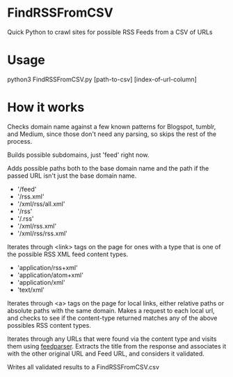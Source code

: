 # FindRSSFromCSV
Quick Python to crawl sites for possible RSS Feeds from a CSV of URLs

# Usage
python3 FindRSSFromCSV.py [path-to-csv] [index-of-url-column]

# How it works

Checks domain name against a few known patterns for Blogspot, tumblr, and Medium, since those don't need any parsing, so skips the rest of the process.

Builds possible subdomains, just 'feed' right now.

Adds possible paths both to the base domain name and the path if the passed URL isn't just the base domain name.

* '/feed'
* '/rss.xml'
* '/xml/rss/all.xml'
* '/rss'
* '/.rss'
* '/xml/rss.xml'
* '/xml/rss/rss.xml'

Iterates through &lt;link&gt; tags on the page for ones with a type that is one of the possible RSS XML feed content types.

* 'application/rss+xml'
* 'application/atom+xml'
* 'application/xml'
* 'text/xml'

Iterates through &lt;a&gt; tags on the page for local links, either relative paths or absolute paths with the same domain.
Makes a request to each local url, and checks to see if the content-type returned matches any of the above possibles
RSS content types.

Iterates through any URLs that were found via the content type and visits them using [feedparser](https://pypi.org/project/feedparser/).
Extracts the title from the response and associates it with the other original URL and Feed URL, and considers it validated.

Writes all validated results to a FindRSSFromCSV.csv

